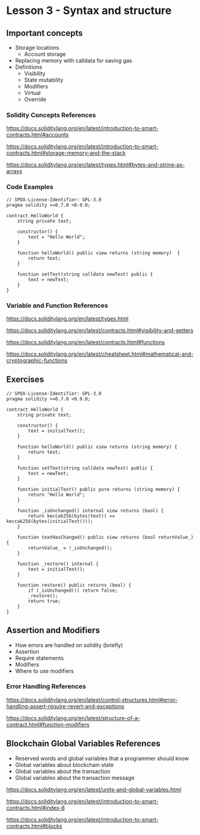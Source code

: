 # Lesson 3 - Syntax and structure

## Important concepts

* Storage locations
  * Account storage
* Replacing memory with calldata for saving gas
* Definitions
  * Visibility
  * State mutability
  * Modifiers
  * Virtual
  * Override

### Solidity Concepts References

<https://docs.soliditylang.org/en/latest/introduction-to-smart-contracts.html#accounts>

<https://docs.soliditylang.org/en/latest/introduction-to-smart-contracts.html#storage-memory-and-the-stack>

<https://docs.soliditylang.org/en/latest/types.html#bytes-and-string-as-arrays>

### Code Examples

```solidity
// SPDX-License-Identifier: GPL-3.0
pragma solidity >=0.7.0 <0.9.0;

contract HelloWorld {
    string private text;

    constructor() {
        text = "Hello World";
    }

    function helloWorld() public view returns (string memory)  {
        return text;
    }

    function setText(string calldata newText) public {
        text = newText;
    }
}
```

### Variable and Function References

<https://docs.soliditylang.org/en/latest/types.html>

<https://docs.soliditylang.org/en/latest/contracts.html#visibility-and-getters>

<https://docs.soliditylang.org/en/latest/contracts.html#functions>

<https://docs.soliditylang.org/en/latest/cheatsheet.html#mathematical-and-cryptographic-functions>

## Exercises

```solidity
// SPDX-License-Identifier: GPL-3.0
pragma solidity >=0.7.0 <0.9.0;

contract HelloWorld {
    string private text;

    constructor() {
        text = initialText();
    }
    
    function helloWorld() public view returns (string memory) {
        return text;
    }

    function setText(string calldata newText) public {
        text = newText;
    }

    function initialText() public pure returns (string memory) {
        return "Hello World";
    }

    function _isUnchanged() internal view returns (bool) {
        return keccak256(bytes(text)) == keccak256(bytes(initialText()));
    }

    function textHasChanged() public view returns (bool returnValue_) {
        returnValue_ = !_isUnchanged();
    }

    function _restore() internal {
        text = initialText();
    }
    
    function restore() public returns (bool) {
        if (_isUnchanged()) return false;
        _restore();
        return true;
    }
}
```

## Assertion and Modifiers

* How errors are handled on solidity (briefly)
* Assertion
* Require statements
* Modifiers
* Where to use modifiers

### Error Handling References

<https://docs.soliditylang.org/en/latest/control-structures.html#error-handling-assert-require-revert-and-exceptions>

<https://docs.soliditylang.org/en/latest/structure-of-a-contract.html#function-modifiers>

## Blockchain Global Variables References

* Reserved words and global variables that a programmer should know
* Global variables about blockchain state
* Global variables about the transaction
* Global variables about the transaction message

<https://docs.soliditylang.org/en/latest/units-and-global-variables.html>

<https://docs.soliditylang.org/en/latest/introduction-to-smart-contracts.html#index-8>

<https://docs.soliditylang.org/en/latest/introduction-to-smart-contracts.html#blocks>


